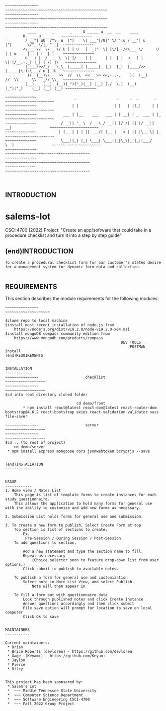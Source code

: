 ~~~~~~~~~~~~~~~~~~~~~~~~~~~~~~~~~~~~~~~~~~~~~~~~~~~~~~~~~~~~~~~~~~~~~~~~~~~~~~~~~~~~~~~~~~~~~~~~~~~~~~~~~~~~~~
~~~~~~~~~~~~~~~													~~~~~~~~~~~~~~~~~~~~~~~~~~~~~~~~~~~~~~~~~~~~~~
~~~~~~~~~~~~~~~													~~~~~~~~~~~~~~~~~~~~~~~~~~~~~~~~~~~~~~~~~~~~~~
~~~~~~~~~~~~~~~													~~~~~~~~~~~~~~~~~~~~~~~~~~~~~~~~~~~~~~~~~~~~~~
		  ____       _       _     U _____ u  __  __    ____           _       U  ___ u _____   ~~~~~~~~~~~~~~
		 / __"| uU  /"\  u  |"|    \| ___"|/U|' \/ '|u / __"| u       |"|       \/"_ \/|_ " _|  ~~~~~~~~~~~~~~
		<\___ \/  \/ _ \/ U | | u   |  _|"  \| |\/| |/<\___ \/      U | | u     | | | |  | |    ~~~~~~~~~~~~~~
		 u___) |  / ___ \  \| |/__  | |___   | |  | |  u___) |       \| |/__.-,_| |_| | /| |\   ~~~~~~~~~~~~~~
		 |____/>>/_/   \_\  |_____| |_____|  |_|  |_|  |____/>>       |_____|\_)-\___/ u |_|U   ~~~~~~~~~~~~~~
		  )(  (__)\\    >>  //  \\  <<   >> <<,-,,-.    )(  (__)      //  \\      \\   _// \\_  ~~~~~~~~~~~~~~
		 (__)    (__)  (__)(_")("_)(__) (__) (./  \.)  (__)          (_")("_)    (__) (__) (__) ~~~~~~~~~~~~~~
~~~~~~~~~~~~~~~~~~~~~~~~~~~~~~~~~~~~~~~~~~~~~~~~~~~~~~~~~~~~~~~~~~~~~~~~~~~~~~~~~~~~~~~~~~~~~~~~~~~~~~~~~~~~~~
~~~~~~~~~~~~~~~~~~~~~~~~~~~~~~~~~~~~~~~~~~~~~~~~~~~~~~~~~~~~~~~~~~~~~~~~~~~~~~~~~~~~~~~~~~~~~~~~~~~~~~~~~~~~~~
~~~~~~~~~~~~~~  		       _                  _     _  _       _                    ~~~~~~~~~~~~~~~~~~~~~~
~~~~~~~~~~~~~~			      | |                | |   | |(_)     | |                   ~~~~~~~~~~~~~~~~~~~~~~
~~~~~~~~~~~~~~			  ___ | |__    ___   ___ | | __| | _  ___ | |_                  ~~~~~~~~~~~~~~~~~~~~~~
~~~~~~~~~~~~~~			 / __|| '_ \  / _ \ / __|| |/ /| || |/ __|| __|                 ~~~~~~~~~~~~~~~~~~~~~~
~~~~~~~~~~~~~~			| (__ | | | ||  __/| (__ |   < | || |\__ \| |_                  ~~~~~~~~~~~~~~~~~~~~~~
~~~~~~~~~~~~~~			 \___||_| |_| \___| \___||_|\_\|_||_||___/ \__|                 ~~~~~~~~~~~~~~~~~~~~~~
~~~~~~~~~~~~~~			    									        ~~~~~~~~~~~~~~~~~~~~~~~~~~~~~~~~~~~~~~
~~~~~~~~~~~~~~													        ~~~~~~~~~~~~~~~~~~~~~~~~~~~~~~~~~~~~~~
~~~~~~~~~~~~~~													        ~~~~~~~~~~~~~~~~~~~~~~~~~~~~~~~~~~~~~~
~~~~~~~~~~~~~~~~~~~~~~~~~~~~~~~~~~~~~~~~~~~~~~~~~~~~~~~~~~~~~~~~~~~~~~~~~~~~~~~~~~~~~~~~~~~~~~~~~~~~~~~~~~~~~~
~~~~~~~~~~~~~~~~~~~~~~~~~~~~~~~~~~~~~~~~~~~~~~~~~~~~~~~~~~~~~~~~~~~~~~~~~~~~~~~~~~~~~~~~~~~~~~~~~~~~~~~~~~~~~~
~~~~~~~~~~~~~~~~~~~~~~~~~~~~~~~~~~~~~~~~~~~~~~~~~~~~~~~~~~~~~~~~~~~~~~~~~~~~~~~~~~~~~~~~~~~~~~~~~~~~~~~~~~~~~~



~~~~~~~~~~~~~~~~~~~~~~~~~~~~~~~~~~~~~~~~~~~~~~~~~~~~~~~~~~~~~~~~~~~~~~~~~~~~~~~~~~~~~~~~~~~~~~~~~~~~~~~~~~~~~~
~~~~~~~~~~~~~~~~~~~~~~~~~~~~~~~~~~~~~~~~~~~~~~~~~~~~~~~~~~~~~~~~~~~~~~~~~~~~~~~~~~~~~~~~~~~~~~~~~~~~~~~~~~~~~~
INTRODUCTION
------------

# salems-lot
CSCI 4700 (2022) Project: "Create an app/software that could take in a procedure checklist and turn it into a step by step guide"

(end)INTRODUCTION
------------
	To create a procedural checklist form for our customer's stated desire for a management system for dynamic form data and collection. 

~~~~~~~~~~~~~~~~~~~~~~~~~~~~~~~~~~~~~~~~~~~~~~~~~~~~~~~~~~~~~~~~~~~~~~~~~~~~~~~~~~~~~~~~~~~~~~~~~~~~~~~~~~~~~~
~~~~~~~~~~~~~~~~~~~~~~~~~~~~~~~~~~~~~~~~~~~~~~~~~~~~~~~~~~~~~~~~~~~~~~~~~~~~~~~~~~~~~~~~~~~~~~~~~~~~~~~~~~~~~~
REQUIREMENTS
------------

This section describes the module requirements for the following modules:
~~~~~~~~~~~~~~~						Project						~~~~~~~~~~~~~~~~~~~~
~~~~~~~~~~~~~~~													~~~~~~~~~~~~~~~~~~~~
			
$clone repo to local machine
$install most recent installation of node.js from
	https://nodejs.org/dist/v19.2.0/node-v19.2.0-x64.msi
$install mongoDB compass community edition from
	https://www.mongodb.com/products/compass
													DEV TOOLS
														POSTMAN install 							
(end)REQUIREMENTS
------------

~~~~~~~~~~~~~~~~~~~~~~~~~~~~~~~~~~~~~~~~~~~~~~~~~~~~~~~~~~~~~~~~~~~~~~~~~~~~~~~~~~~~~~~~~~~~~~~~~~~~~~~~~~~~~~
~~~~~~~~~~~~~~~~~~~~~~~~~~~~~~~~~~~~~~~~~~~~~~~~~~~~~~~~~~~~~~~~~~~~~~~~~~~~~~~~~~~~~~~~~~~~~~~~~~~~~~~~~~~~~~
INSTALLATION
------------
~~~~~~~~~~~~~~~						checklist						                        ~~~~~~~~~~~~~~~~~~
~~~~~~~~~~~~~~~													                            ~~~~~~~~~~~~~~~~~~
$cd into root directory cloned folder

								cd demo/front
 		* npm install react@latest react-dom@latest react-router-dom bootstrap@4.6.2 react-bootstrap axios react-validation validator sass file-saver

~~~~~~~~~~~~~~~						server						                        ~~~~~~~~~~~~~~~~~~
~~~~~~~~~~~~~~~													                            ~~~~~~~~~~~~~~~~~~
$cd .. (to root of project)
	cd demo/server
 * npm install express mongoose cors jsonwebtoken bcryptjs --save


(end)INSTALLATION
------------


~~~~~~~~~~~~~~~~~~~~~~~~~~~~~~~~~~~~~~~~~~~~~~~~~~~~~~~~~~~~~~~~~~~~~~~~~~~~~~~~~~~~~~~~~~~~~~~~~~~~~~~~~~~~~~
~~~~~~~~~~~~~~~~~~~~~~~~~~~~~~~~~~~~~~~~~~~~~~~~~~~~~~~~~~~~~~~~~~~~~~~~~~~~~~~~~~~~~~~~~~~~~~~~~~~~~~~~~~~~~~
USAGE
------------
1. Home view / Notes List 
	This page is list of template forms to create instances for each study questionnaire. 
	This allows the application to hold many forms for general use with the ability to customize and add new forms as necessary.

2. Submission List holds forms for general use and submission. 

3. To create a new form to publish, Select Create Form at top
	Top section is list of sections to create. 
		Ex.
		 Pre-Session / During Session / Post-Session
	To add questions to section, 

		Add a new statement and type the section name to fill.
		Repeat as necessary
			(Choice selector soon to feature drop-down list from user options.)
		Click submit to publish to available notes. 

	To publish a form for general use and customization
		Select note in Note List View, and select Publish. 
			Note will then appear in 

	To fill a form out with questionnaire data
		Look through published notes and click Create Instance 
		Answer questions accordingly and then click submit
		File save option will prompt for location to save on local computer
		Click Ok to save


MAINTAINERS
-----------

Current maintainers:
 * Brian
 * Brice Roberts (devloren) - https://github.com/devloren
 * Gage  (Keyami) - https://github.com/Keyami
 * Jaylon
 * Pierce
 * Riley

 
This project has been sponsored by:
 * Salem's Lot
 *  ~~~ Middle Tennessee State University
 *  ~~~ Computer Science Department
 *  ~~~ Software Engineering CSCI-4700
 *  ~~~ Fall 2022 Group Project
